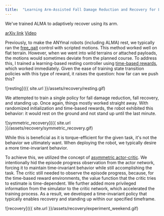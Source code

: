 ```yaml
---
title:  "Learning Arm-Assisted Fall Damage Reduction and Recovery for Legged Mobile Manipulators"
---
```


We've trained ALMA to adaptively recover using its arm.

[arXiv link](https://arxiv.org/abs/2303.05486)
[Video](https://www.youtube.com/watch?v=avwg2HqGi8s)

Previously, to make the ANYmal robots (including ALMA) rest, we typically ran the [free_gait](https://github.com/leggedrobotics/free_gait) control with scripted motions. This method worked well on flat terrain. However, when we went into wild terrains or attached payloads, the motions would sometimes deviate from the planned course. To address this, I trained a learning-based resting controller using [time-based rewards](https://sites.google.com/leggedrobotics.com/end-to-end-loco-navigation/home), which worked immediately. Given the ease of training state transition policies with this type of reward, it raises the question: how far can we push this?

![resting]({{ site.url }}/assets/recovery/resting.gif)

We attempted to train a single policy for fall damage reduction, fall recovery, and standing up. Once again, things mostly worked straight away. With randomized initialization and time-based rewards, the robot exhibited this behavior: it would rest on the ground and not stand up until the last minute.

![symmetric_recovery]({{ site.url }}/assets/recovery/symmetric_recovery.gif)

While this is beneficial as it is torque-efficient for the given task, it's not the behavior we ultimately want. When deploying the robot, we typically desire a more time-invariant behavior.

To achieve this, we utilized the concept of [asymmetric actor-critic](https://arxiv.org/abs/1710.06542). We intentionally hid the episode progress observation from the actor network, forcing it to maintain time-invariant behavior while still accomplishing the task. The critic still needed to observe the episode progress, because, for the time-based reward environments, the value function that the critic tries to estimate is time-dependent. We further added more privileged information from the simulator to the critic network, which accelerated the training process. As a result, we developed a time-invariant policy that typically enables recovery and standing up within our specified timeframe.

![recovery]({{ site.url }}/assets/recovery/experiment_weekend.gif)